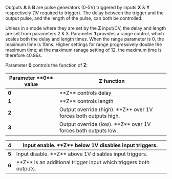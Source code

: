 
Outputs **A** & **B** are pulse generators (0-5V) triggered by inputs **X** & **Y** respectively (1V required to trigger). The delay
between the trigger and the output pulse, and the length of the pulse, can both be controlled.

Unless in a mode where they are set by the **Z** input/CV, the delay and length are set from parameters 2 & 3. Parameter **1**
provides a range control, which scales both the delay and length times. When the range parameter is 0, the maximum time
is 10ms. Higher settings for range progressively double the maximum time; at the maximum ranage setting of 12, the
maximum time is therefore 40.96s.

Parameter **0** controls the function of **Z**:

<table>
<thead>
<tr class="header">
<th><strong>Parameter **0** value</strong></th>
<th><strong>Z function</strong></th>
</tr>
</thead>
<tbody>
<tr class="odd">
<td><strong>0</strong></td>
<td>
**Z** controls delay
</td>
</tr>
<tr class="even">
<td><strong>1</strong></td>
<td>
**Z** controls length
</td>
</tr>
<tr class="odd">
<td><strong>2</strong></td>
<td>
Output override (high). **Z** over 1V forces both outputs high.
</td>
</tr>
<tr class="even">
<td><strong>3</strong></td>
<td>
Output override (low). **Z** over 1V forces both outputs low.
</td>
</tr>
</tbody>
</table>

<table>
<thead>
<tr class="header">
<th><strong>4</strong></th>
<th>
Input enable. **Z** below 1V disables input triggers.
</th>
</tr>
</thead>
<tbody>
<tr class="odd">
<td><strong>5</strong></td>
<td>
Input disable. **Z** above 1V disables input triggers.
</td>
</tr>
<tr class="even">
<td><strong>6</strong></td>
<td>
**Z** is an additional trigger input which triggers both outputs.
</td>
</tr>
</tbody>
</table>
